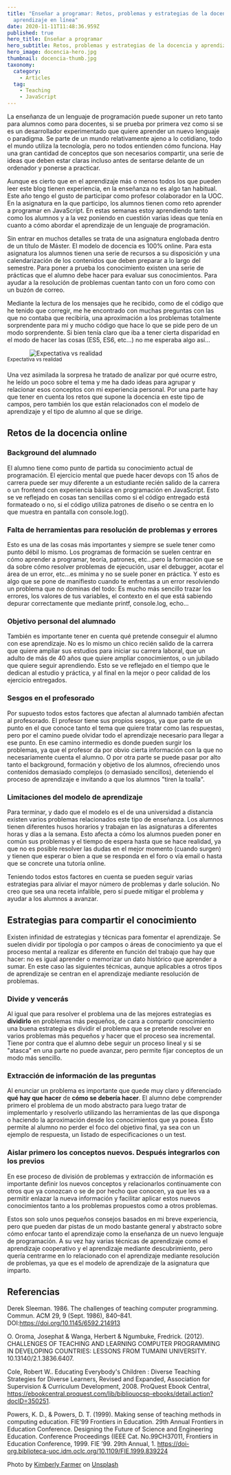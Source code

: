 ```yaml
---
title: "Enseñar a programar: Retos, problemas y estrategias de la docencia y
  aprendizaje en línea"
date: 2020-11-11T11:48:36.959Z
published: true
hero_title: Enseñar a programar
hero_subtitle: Retos, problemas y estrategias de la docencia y aprendizaje en línea
hero_image: docencia-hero.jpg
thumbnail: docencia-thumb.jpg
taxonomy:
  category:
    - Articles
  tag:
    - Teaching
    - JavaScript
---
```

La enseñanza de un lenguaje de programación puede suponer un reto tanto para alumnos como para docentes, si se prueba por primera vez como si se es un desarrollador experimentado que quiere aprender un nuevo lenguaje o paradigma. Se parte de un mundo relativamente ajeno a lo cotidiano, todo el mundo utiliza la tecnología, pero no todos entienden cómo funciona. Hay una gran cantidad de conceptos que son necesarios compartir, una serie de ideas que deben estar claras incluso antes de sentarse delante de un ordenador y ponerse a practicar.

Aunque es cierto que en el aprendizaje más o menos todos los que pueden leer este blog tienen experiencia, en la enseñanza no es algo tan habitual. Este año tengo el gusto de participar como profesor colaborador en la UOC. En la asignatura en la que participo, los alumnos tienen como reto aprender a programar en JavaScript. En estas semanas estoy aprendiendo tanto como los alumnos y a la vez poniendo en cuestión varias ideas que tenía en cuanto a cómo abordar el aprendizaje de un lenguaje de programación.

Sin entrar en muchos detalles se trata de una asignatura englobada dentro de un título de Máster. El modelo de docencia es 100% online. Para esta asignatura los alumnos tienen una serie de recursos a su disposición y una calendarización de los contenidos que deben preparar a lo largo del semestre. Para poner a prueba los conocimiento existen una serie de prácticas que el alumno debe hacer para evaluar sus conocimientos. Para ayudar a la resolución de problemas cuentan tanto con un foro como con un buzón de correo.

Mediante la lectura de los mensajes que he recibido, como de el código que he tenido que corregir, me he encontrado con muchas preguntas con las que no contaba que recibiría, una aproximación a los problemas totalmente sorprendente para mi y mucho código que hace lo que se pide pero de un modo sorprendente. Si bien tenía claro que iba a tener cierta disparidad en el modo de hacer las cosas (ES5, ES6, etc...) no me esperaba algo así...

<div style="margin: 0 auto; max-width: 400px;">

![Expectativa vs realidad](teaching-idea.jpg)

</div>

<div class="text-center" style="margin: -15px 0 20px;">
  <small>Expectativa vs realidad</small>
</div>

Una vez asimilada la sorpresa he tratado de analizar por qué ocurre estro, he leído un poco sobre el tema y me ha dado ideas para agrupar y relacionar esos conceptos con mi experiencia personal. Por una parte hay que tener en cuenta los retos que supone la docencia en este tipo de campos, pero también los que están relacionados con el modelo de aprendizaje y el tipo de alumno al que se dirige.

## Retos de la docencia online

### Background del alumnado

El alumno tiene como punto de partida su conocimiento actual de programación. El ejercicio mental que puede hacer devops con 15 años de carrera puede ser muy diferente a un estudiante recién salido de la carrera o un frontend con experiencia básica en programación en JavaScript. Esto se ve reflejado en cosas tan sencillas como si el código entregado está formateado o no, si el código utiliza patrones de diseño o se centra en lo que muestra en pantalla con console.log().

### Falta de herramientas para resolución de problemas y errores

Esto es una de las cosas más importantes y siempre se suele tener como punto débil lo mismo. Los programas de formación se suelen centrar en cómo aprender a programar, teoría, patrones, etc...pero la formación que se da sobre cómo resolver problemas de ejecución, usar el debugger, acotar el área de un error, etc...es mínima y no se suele poner en práctica. Y esto es algo que se pone de manifiesto cuando te enfrentas a un error resolviendo un problema que no dominas del todo: Es mucho más sencillo trazar los errores, los valores de tus variables, el contexto en el que está sabiendo depurar correctamente que mediante printf, console.log, echo...

### Objetivo personal del alumnado

También es importante tener en cuenta qué pretende conseguir el alumno con ese aprendizaje. No es lo mismo un chico recién salido de la carrera que quiere ampliar sus estudios para iniciar su carrera laboral, que un adulto de más de 40 años que quiere ampliar conocimientos, o un jubilado que quiere seguir aprendiendo. Esto se ve reflejado en el tiempo que le dedican al estudio y práctica, y al final en la mejor o peor calidad de los ejercicio entregados.

### Sesgos en el profesorado

Por supuesto todos estos factores que afectan al alumnado también afectan al profesorado. El profesor tiene sus propios sesgos, ya que parte de un punto en el que conoce tanto el tema que quiere tratar como las respuestas, pero por el camino puede olvidar todo el aprendizaje necesario para llegar a ese punto. En ese camino intermedio es donde pueden surgir los problemas, ya que el profesor da por obvio cierta información con la que no necesariamente cuenta el alumno. O por otra parte se puede pasar por alto tanto el background, formación y objetivo de los alumnos, ofreciendo unos contenidos demasiado complejos (o demasiado sencillos), deteniendo el proceso de aprendizaje e invitando a que los alumnos "tiren la toalla".

### Limitaciones del modelo de aprendizaje

Para terminar, y dado que el modelo es el de una universidad a distancia existen varios problemas relacionados este tipo de enseñanza. Los alumnos tienen diferentes husos horarios y trabajan en las asignaturas a diferentes horas y días a la semana. Esto afecta a cómo los alumnos pueden poner en común sus problemas y el tiempo de espera hasta que se hace realidad, ya que no es posible resolver las dudas en el mejor momento (cuando surgen) y tienen que esperar o bien a que se responda en el foro o vía email o hasta que se concrete una tutoría online.

Teniendo todos estos factores en cuenta se pueden seguir varias estrategias para aliviar el mayor número de problemas y darle solución. No creo que sea una receta infalible, pero sí puede mitigar el problema y ayudar a los alumnos a avanzar.

## Estrategias para compartir el conocimiento

Existen infinidad de estrategias y técnicas para fomentar el aprendizaje. Se suelen dividir por tipología o por campos o áreas de conocimiento ya que el proceso mental a realizar es diferente en función del trabajo que hay que hacer: no es igual aprender o memorizar un dato histórico que aprender a sumar. En este caso las siguientes técnicas, aunque aplicables a otros tipos de aprendizaje se centran en el aprendizaje mediante resolución de problemas.

### Divide y vencerás

Al igual que para resolver el problema una de las mejores estrategias es **dividirlo** en problemas más pequeños, de cara a compartir conocimiento una buena estrategia es dividir el problema que se pretende resolver en varios problemas más pequeños y hacer que el proceso sea incremental. Tiene por contra que el alumno debe seguir un proceso lineal y si se "atasca" en una parte no puede avanzar, pero permite fijar conceptos de un modo más sencillo.

### Extracción de información de las preguntas

Al enunciar un problema es importante que quede muy claro y diferenciado **qué hay que hacer** de **cómo se debería hacer**. El alumno debe comprender primero el problema de un modo abstracto para luego tratar de implementarlo y resolverlo utilizando las herramientas de las que disponga o haciendo la aproximación desde los conocimientos que ya posea. Esto permite al alumno no perder el foco del objetivo final, ya sea con un ejemplo de respuesta, un listado de especificaciones o un test.

### Aislar primero los conceptos nuevos. Después integrarlos con los previos

En ese proceso de división de problemas y extracción de información es importante definir los nuevos conceptos y relacionarlos continuamente con otros que ya conozcan o se de por hecho que conocen, ya que les va a permitir enlazar la nueva información y facilitar aplicar estos nuevos conocimientos tanto a los problemas propuestos como a otros problemas.

Estos son solo unos pequeños consejos basados en mi breve experiencia, pero que pueden dar pistas de un modo bastante general y abstracto sobre cómo enfocar tanto el aprendizaje como la enseñanza de un nuevo lenguaje de programación. A su vez hay varias técnicas de aprendizaje como el aprendizaje cooperativo y el aprendizaje mediante descubrimiento, pero quería centrarme en lo relacionado con el aprendizaje mediante resolución de problemas, ya que es el modelo de aprendizaje de la asignatura que imparto.

## Referencias

Derek Sleeman. 1986. The challenges of teaching computer programming. Commun. ACM 29, 9 (Sept. 1986), 840–841. DOI:<https://doi.org/10.1145/6592.214913>

O. Oroma, Josephat & Wanga, Herbert & Ngumbuke, Fredrick. (2012). CHALLENGES OF TEACHING AND LEARNING COMPUTER PROGRAMMING IN DEVELOPING COUNTRIES: LESSONS FROM TUMAINI UNIVERSITY. 10.13140/2.1.3836.6407.

Cole, Robert W.. Educating Everybody's Children : Diverse Teaching Strategies for Diverse Learners, Revised and Expanded, Association for Supervision & Curriculum Development, 2008. ProQuest Ebook Central, <https://ebookcentral.proquest.com/lib/bibliouocsp-ebooks/detail.action?docID=350251>.

Powers, K. D., & Powers, D. T. (1999). Making sense of teaching methods in computing education. FIE’99 Frontiers in Education. 29th Annual Frontiers in Education Conference. Designing the Future of Science and Engineering Education. Conference Proceedings (IEEE Cat. No.99CH37011, Frontiers in Education Conference, 1999. FIE ’99. 29th Annual, 1. <https://doi-org.biblioteca-uoc.idm.oclc.org/10.1109/FIE.1999.839224>

Photo by [Kimberly Farmer](https://unsplash.com/@kimberlyfarmer?utm_source=unsplash&utm_medium=referral&utm_content=creditCopyText) on [Unsplash](https://unsplash.com/s/photos/school?utm_source=unsplash&utm_medium=referral&utm_content=creditCopyText)
